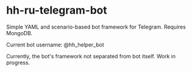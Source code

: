 # hh-ru-telegram-bot

Simple YAML and scenario-based bot framework for Telegram. Requires MongoDB.

Current bot username: @hh_helper_bot

Currently, the bot's framework not separated from bot itself. Work in progress.
